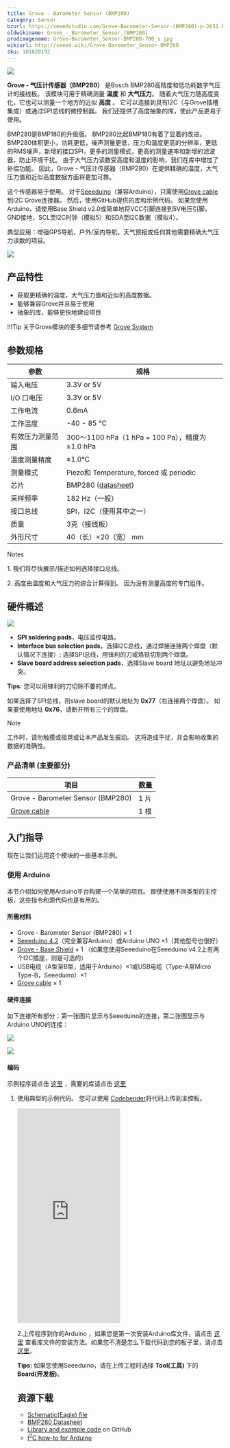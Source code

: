 ```yaml
---
title: Grove - Barometer Sensor (BMP280)
category: Sensor
bzurl: https://seeedstudio.com/Grove-Barometer-Sensor-(BMP280)-p-2652.html
oldwikiname: Grove_-_Barometer_Sensor_(BMP280)
prodimagename: Grove-Barometer_Sensor-BMP280-700_s.jpg
wikiurl: http://seeed.wiki/Grove-Barometer_Sensor-BMP280
sku: 101020192
---
```


![](https://raw.githubusercontent.com/SeeedDocument/Grove-Barometer_Sensor-BMP280/master/img/Grove-Barometer_Sensor-BMP280-700_s.jpg)


**Grove - 气压计传感器（BMP280）** 是Bosch BMP280高精度和低功耗数字气压计的接线板。 该模块可用于精确测量 **温度** 和 **大气压力**。 随着大气压力随高度变化，它也可以测量一个地方的近似 **高度** 。 它可以连接到具有I2C（与Grove插槽集成）或通过SPI总线的微控制器。 我们还提供了高度抽象的库，使此产品更易于使用。

BMP280是BMP180的升级版。 BMP280比起BMP180有着了显着的改进。 BMP280体积更小，功耗更低，噪声测量更低，压力和温度更高的分辨率，更低的RMS噪声，新增的接口SPI，更多的测量模式，更高的测量速率和新增的滤波器，防止环境干扰。 由于大气压力读数受高度和温度的影响，我们在库中增加了补偿功能。 因此，Grove - 气压计传感器（BMP280）在提供精确的温度，大气压力值和近似高度数据方面将更加可靠。

这个传感器易于使用。 对于[Seeeduino](https://item.taobao.com/item.htm?spm=a1z10.3-c.w4002-11172317909.9.3ff19e11rndqnS&id=45721222112)（兼容Arduino），只需使用[Grove cable](https://item.taobao.com/item.htm?spm=a1z10.3-c.w4002-11172317909.10.3ff19e11LDDtt2&id=546720638006) 到I2C Grove连接器。 然后，使用GitHub提供的库和示例代码。 如果您使用Arduino，请使用Base Shield v2.0或简单地将VCC引脚连接到5V电压引脚，GND接地，SCL至I2C时钟（模拟5）和SDA至I2C数据（模拟4）。


典型应用：增强GPS导航，户外/室内导航，天气预报或任何其他需要精确大气压力读数的项目。

[![](https://github.com/SeeedDocument/wiki_chinese/raw/master/docs/images/click_to_buy.PNG)](https://item.taobao.com/item.htm?spm=a1z10.3-c.w4002-11172317909.10.3ff19e11uVPPUa&id=534767716742)

产品特性
--------


- 获取更精确的温度，大气压力值和近似的高度数据。
- 能够兼容Grove并且易于使用
- 抽象的库，能够更快地建设项目


!!!Tip
    关于Grove模块的更多细节请参考 [Grove System](http://seeed.wiki/Grove_System/)

参数规格
--------------

| 参数                        | 规格                                                                                                                       |
|--------------------------------------|-----------------------------------------------------------------------------------------------------------------------------|
| 输入电压                      | 3.3V or 5V                                                                                                                  |
| I/O 口电压                        | 3.3V or 5V                                                                                                                  |
| 工作电流                   | 0.6mA                                                                                                                       |
| 工作温度              | -40 - 85 ℃                                                                                                                  |
| 有效压力测量范围 | 300〜1100 hPa（1 hPa = 100 Pa），精度为±1.0 hPa                            |
| 温度测量精度    | ±1.0°C                                                                                                                      |
| 测量模式                    | Piezo和 Temperature, forced 或 periodic   |
|芯片                             | BMP280 ([datasheet](https://raw.githubusercontent.com/SeeedDocument/Grove-Barometer_Sensor-BMP280/master/res/Grove-Barometer_Sensor-BMP280-BMP280-DS001-12_Datasheet.pdf)) |
|采样频率              | 182 Hz（一般）       |
|接口总线                      |SPI，I2C（使用其中之一）                                                     |
|质量                        | 3克（接线板）                                                              |
| 外形尺寸                     | 40（长）×20（宽） mm                                                                                                  |

<div class="admonition note">
<p class="admonition-title">Notes</p>
<p> 1. 我们将尽快展示/描述如何选择接口总线。</p>
<p> 2. 高度由温度和大气压力的综合计算得到。 因为没有测量高度的专门组件。</p>
</div>



硬件概述
-----------------

![](https://raw.githubusercontent.com/SeeedDocument/Grove-Barometer_Sensor-BMP280/master/img/Grove-Barometer_Sensor-BMP280-Components_1200_s.jpg)


- **SPI soldering pads**，电压监控电路。
- **Interface bus selection pads**，选择I2C总线，通过焊接连接两个焊盘（默认情况下连接）; 选择SPI总线，用锋利的刀或烙铁切割两个焊盘。
- **Slave board address selection pads**，选择Slave board 地址以避免地址冲突。


**Tips:** 您可以用锋利的刀切除不要的焊点。

如果选择了SPI总线，则slave board的默认地址为 **0x77**（右连接两个焊盘）。 如果要使用地址 **0x76**，请断开所有三个的焊盘。

<div class="admonition note">
<p class="admonition-title">Note</p>
工作时，请勿触摸或摇晃或让本产品发生振动。 这将造成干扰，并会影响收集的数据的准确性。
</div>

### **产品清单** (主要部分)

| 项目                                                                                                          | 数量 |
|-------------------------------------------------------------------------------------------------------------------------------|----------|
| Grove - Barometer Sensor (BMP280)                                                                                             | 1 片  |
| [Grove cable](https://item.taobao.com/item.htm?spm=a1z10.3-c.w4002-11172317909.10.3ff19e11tpUgf8&id=546720638006) | 1 根 |

入门指导
---------------

现在让我们运用这个模块的一些基本示例。

### 使用 Arduino

本节介绍如何使用Arduino平台构建一个简单的项目。 即使使用不同类型的主控板，这些指令和源代码也是有用的。

#### 所需材料

-   Grove - Barometer Sensor (BMP280) × 1
-   [Seeeduino 4.2](https://item.taobao.com/item.htm?spm=a1z10.3-c.w4002-11172317909.9.3ff19e11rndqnS&id=45721222112)（完全兼容Arduino）或Arduino UNO ×1（其他型号也很好）
-   [Grove - Base Shield](https://item.taobao.com/item.htm?spm=a1z10.3-c.w4002-11172317909.10.3ff19e11crrag2&id=520233320144) × 1 （如果您使用Seeeduino在Seeeduino v4.2上有两个I2C插座，则是可选的）
-   USB电缆（A型至B型，适用于Arduino）×1或USB电缆（Type-A至Micro Type-B，Seeeduino）×1
-   [Grove cable](https://item.taobao.com/item.htm?spm=a1z10.3-c.w4002-11172317909.10.3ff19e11xSC2Vg&id=546720638006) × 1

#### 硬件连接

如下连接所有部分：第一张图片显示与Seeeduino的连接，第二张图显示与Arduino UNO的连接：

![](https://raw.githubusercontent.com/SeeedDocument/Grove-Barometer_Sensor-BMP280/master/img/Grove-Barometer_Sensor-BMP280-Demo_Seeeduino_1200_s.jpg)

![](https://raw.githubusercontent.com/SeeedDocument/Grove-Barometer_Sensor-BMP280/master/img/Grove-Barometer_Sensor-BMP280-Demo_Arduino_UNO.jpg)

#### 编码

示例程序请点击 [这里](https://github.com/Seeed-Studio/Grove_BMP280/tree/master/example/bmp280_example) ，需要的库请点击  [这里](https://github.com/Seeed-Studio/Grove_BMP280)

1. 使用典型的示例代码。 您可以使用 [Codebender](https://codebender.cc)将代码上传到主控板。

    <iframe frameborder="0" height="500" src="https://codebender.cc/embed/sketch:305323" width="50%">
</iframe>

2.上传程序到你的Arduino ，如果您是第一次安装Arduino库文件，请点击 [这里](http://seeed.wiki/How_to_install_Arduino_Library/) 查看库文件的安装方法。如果您不清楚怎么下载代码到您的板子里，请点击 [这里](http://seeed.wiki/Upload_Code/)。

**Tips:** 如果您使用Seeeduino，请在上传工程时选择 **Tool(工具)** 下的 **Board(开发板)**。

资源下载
---------

-   [Schematic(Eagle) file](https://github.com/SeeedDocument/Grove-Barometer_Sensor-BMP280/raw/master/res/Grove%20-%20Barometer%20Sensor_BMP280_Schematic.zip)
-   [BMP280 Datasheet](https://raw.githubusercontent.com/SeeedDocument/Grove-Barometer_Sensor-BMP280/master/res/Grove-Barometer_Sensor-BMP280-BMP280-DS001-12_Datasheet.pdf)
-   [Library and example code](https://github.com/Seeed-Studio/Grove_BMP280) on GitHub
-   [I<sup>2</sup>C how-to for Arduino](https://www.arduino.cc/en/Reference/Wire)

<!-- This Markdown file was created from http://www.seeedstudio.com/wiki/Grove_-_Barometer_Sensor_(BMP280) -->
